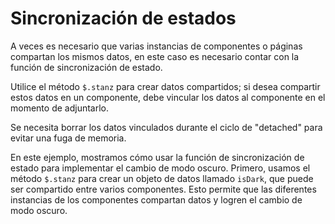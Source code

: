 <template is="exm-article">
<a href="../../publics/examples/sync-state/demo.html" preview></a>
<a href="../../publics/examples/sync-state/is-dark.js"></a>
<a href="../../publics/examples/sync-state/simple-btn.html" main></a>
<a href="../../publics/examples/sync-state/switch-dark.html"></a>
</template>

# Sincronización de estados

A veces es necesario que varias instancias de componentes o páginas compartan los mismos datos, en este caso es necesario contar con la función de sincronización de estado.

Utilice el método `$.stanz` para crear datos compartidos; si desea compartir estos datos en un componente, debe vincular los datos al componente en el momento de adjuntarlo.

Se necesita borrar los datos vinculados durante el ciclo de "detached" para evitar una fuga de memoria.

En este ejemplo, mostramos cómo usar la función de sincronización de estado para implementar el cambio de modo oscuro. Primero, usamos el método `$.stanz` para crear un objeto de datos llamado `isDark`, que puede ser compartido entre varios componentes. Esto permite que las diferentes instancias de los componentes compartan datos y logren el cambio de modo oscuro.